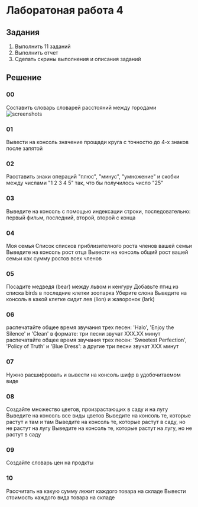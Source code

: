 # Лаборатоная работа 4
## Задания 
1. Выполнить 11 заданий
2. Выполнить отчет
3. Сделать скрины выполнения и описания заданий
## Решение
### 00
Составить словарь словарей расстояний между городами
![screenshots]({sreenshots}/L4_00.png)
### 01
Вывести на консоль значение прощади круга с точностю до 4-х знаков после запятой

### 02
Расставить знаки операций "плюс", "минус", "умножение" и скобки между числами "1 2 3 4 5" так, что бы получилось число "25"

### 03
Выведите на консоль с помощью индексации строки, последовательно: первый фильм, последний, второй, второй с конца

### 04
Моя семья
Список списков приблизителного роста членов вашей семьи
Выведите на консоль рост отца
Вывести на консоль общий рост вашей семьи как сумму ростов всех членов

### 05
Посадите медведя (bear) между львом и кенгуру
Добавьте птиц из списка birds в последние клетки зоопарка
Уберите слона
Выведите на консоль в какой клетке сидит лев (lion) и жаворонок (lark)

### 06
распечатайте общее время звучания трех песен: 'Halo', 'Enjoy the Silence' и 'Clean' в формате: три песни звучат ХХХ.XX минут
распечатайте общее время звучания трех песен: 'Sweetest Perfection', 'Policy of Truth' и 'Blue Dress': а другие три песни звучат ХХХ минут

### 07
Нужно расшифровать и вывести на консоль шифр в удобочитаемом виде

### 08
Создайте множество цветов, произрастающих в саду и на лугу
Выведите на консоль все виды цветов
Выведите на консоль те, которые растут и там и там
Выведите на консоль те, которые растут в саду, но не растут на лугу
Выведите на консоль те, которые растут на лугу, но не растут в саду

### 09
Создайте словарь цен на продкты

### 10
Рассчитать на какую сумму лежит каждого товара на складе
Вывести стоимость каждого вида товара на складе

